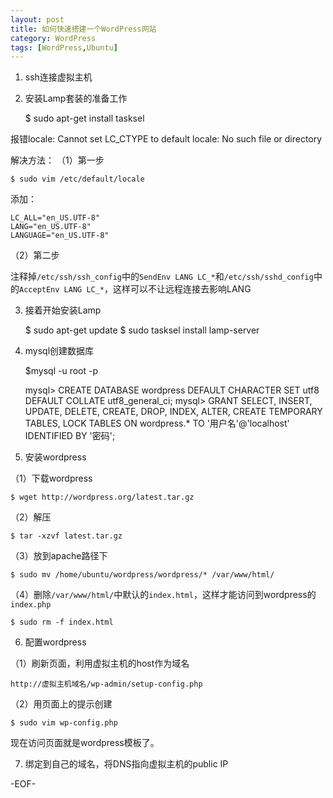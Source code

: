 ```yaml
---
layout: post
title: 如何快速搭建一个WordPress网站
category: WordPress
tags: [WordPress,Ubuntu]
---
```


1. ssh连接虚拟主机

2. 安装Lamp套装的准备工作


    $ sudo apt-get install tasksel

报错locale: Cannot set LC_CTYPE to default locale: No such file or directory 

解决方法：
（1）第一步

    $ sudo vim /etc/default/locale

添加：

    LC_ALL="en_US.UTF-8"
    LANG="en_US.UTF-8"
    LANGUAGE="en_US.UTF-8"

（2）第二步

注释掉`/etc/ssh/ssh_config`中的`SendEnv LANG LC_*`和`/etc/ssh/sshd_config`中的`AcceptEnv LANG LC_*`，这样可以不让远程连接去影响LANG

3. 接着开始安装Lamp


    $ sudo apt-get update
    $ sudo tasksel install lamp-server 

4. mysql创建数据库


    $mysql -u root -p


    mysql> CREATE DATABASE wordpress DEFAULT CHARACTER SET utf8 DEFAULT COLLATE utf8_general_ci;
    mysql> GRANT SELECT, INSERT, UPDATE, DELETE, CREATE, DROP, INDEX, ALTER, CREATE TEMPORARY TABLES, LOCK TABLES ON wordpress.* TO '用户名'@'localhost' IDENTIFIED BY '密码';

5. 安装wordpress

（1）下载wordpress

    $ wget http://wordpress.org/latest.tar.gz

（2）解压

    $ tar -xzvf latest.tar.gz

（3）放到apache路径下

    $ sudo mv /home/ubuntu/wordpress/wordpress/* /var/www/html/

（4）删除`/var/www/html/`中默认的`index.html`，这样才能访问到wordpress的`index.php`

    $ sudo rm -f index.html

6. 配置wordpress

（1）刷新页面，利用虚拟主机的host作为域名

    http://虚拟主机域名/wp-admin/setup-config.php

（2）用页面上的提示创建

    $ sudo vim wp-config.php

现在访问页面就是wordpress模板了。

7. 绑定到自己的域名，将DNS指向虚拟主机的public IP

-EOF-
